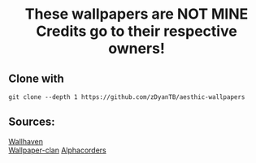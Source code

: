 <h1 align="center">
  These wallpapers are NOT MINE<br>
  Credits go to their respective owners!
</h1>

## Clone with 
```console
git clone --depth 1 https://github.com/zDyanTB/aesthic-wallpapers 
```

## Sources:
[Wallhaven](https://wallhaven.cc/) <br>
[Wallpaper-clan](https://wallpapers-clan.com/)
[Alphacorders](https://alphacoders.com)
